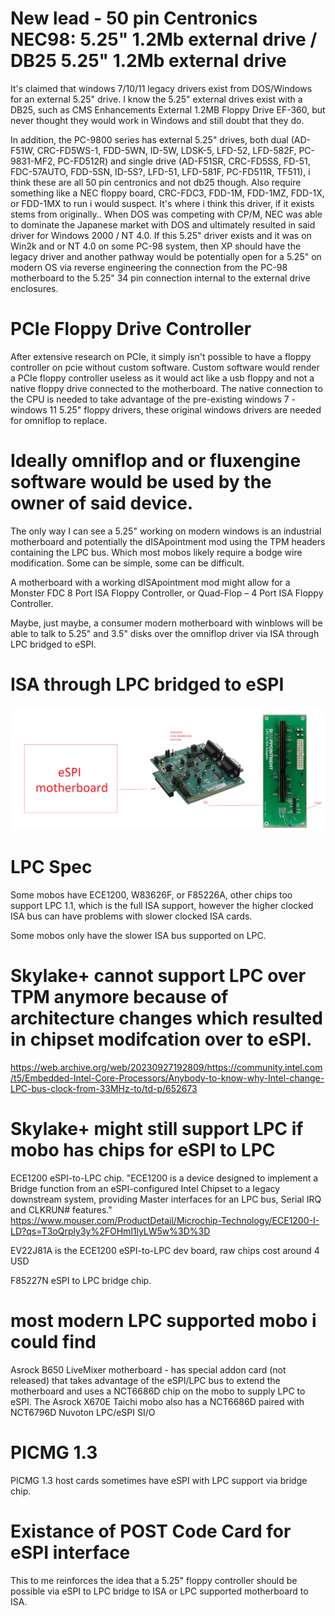 # New lead - 50 pin Centronics NEC98: 5.25" 1.2Mb external drive / DB25 5.25" 1.2Mb external drive 
It's claimed that windows 7/10/11 legacy drivers exist from DOS/Windows for an external 5.25" drive. I know the 5.25" external drives exist with a DB25, such as CMS Enhancements External 1.2MB Floppy Drive EF-360, but never thought they would work in Windows and still doubt that they do.

In addition, the PC-9800 series has external 5.25" drives, both dual (AD-F51W, CRC-FD5WS-1, FDD-5WN, ID-5W, LDSK-5, LFD-52, LFD-582F, PC-9831-MF2, PC-FD512R) and single drive (AD-F51SR, CRC-FD5SS, FD-51, FDC-57AUTO, FDD-5SN, ID-5S?, LFD-51, LFD-581F, PC-FD511R, TF511), i think these are all 50 pin centronics and not db25 though. Also require something like a NEC floppy board, CRC-FDC3, FDD-1M, FDD-1MZ, FDD-1X, or FDD-1MX to run i would suspect. It's where i think this driver, if it exists stems from originally.. When DOS was competing with CP/M, NEC was able to dominate the Japanese market with DOS and ultimately resulted in said driver for Windows 2000 / NT 4.0. If this 5.25" driver exists and it was on Win2k and or NT 4.0 on some PC-98 system, then XP should have the legacy driver and another pathway would be potentially open for a 5.25" on modern OS via reverse engineering the connection from the PC-98 motherboard to the 5.25" 34 pin connection internal to the external drive enclosures.

# PCIe Floppy Drive Controller
After extensive research on PCIe, it simply isn't possible to have a floppy controller on pcie without custom software. Custom software would render a PCIe floppy controller useless as it would act like a usb floppy and not a native floppy drive connected to the motherboard. The native connection to the CPU is needed to take advantage of the pre-existing windows 7 - windows 11 5.25" floppy drivers, these original windows drivers are needed for omniflop to replace. 

# Ideally omniflop and or fluxengine software would be used by the owner of said device.
The only way I can see a 5.25" working on modern windows is an industrial motherboard and potentially the dISApointment mod using the TPM headers containing the LPC bus. Which most mobos likely require a bodge wire modification. Some can be simple, some can be difficult.

A motherboard with a working dISApointment mod might allow for a Monster FDC 8 Port ISA Floppy Controller, or Quad-Flop – 4 Port ISA Floppy Controller.

Maybe, just maybe, a consumer modern motherboard with winblows will be able to talk to 5.25" and 3.5" disks over the omniflop driver via ISA through LPC bridged to eSPI.

# ISA through LPC bridged to eSPI
![ISA through LPC bridged to eSPI](https://github.com/SaxonRah/flop-fpga/blob/main/image.png)

# LPC Spec
Some mobos have ECE1200, W83626F, or F85226A, other chips too support LPC 1.1, which is the full ISA support, however the higher clocked ISA bus can have problems with slower clocked ISA cards. 

Some mobos only have the slower ISA bus supported on LPC.

# Skylake+ cannot support LPC over TPM anymore because of architecture changes which resulted in chipset modifcation over to eSPI.
https://web.archive.org/web/20230927192809/https://community.intel.com/t5/Embedded-Intel-Core-Processors/Anybody-to-know-why-Intel-change-LPC-bus-clock-from-33MHz-to/td-p/652673

# Skylake+ might still support LPC if mobo has chips for eSPI to LPC
ECE1200 eSPI-to-LPC chip. "ECE1200 is a device designed to implement a Bridge function from an eSPI-configured Intel Chipset to a legacy downstream system, providing Master interfaces for an LPC bus, Serial IRQ and CLKRUN# features."
https://www.mouser.com/ProductDetail/Microchip-Technology/ECE1200-I-LD?qs=T3oQrply3y%2FOHml1lyLW5w%3D%3D

EV22J81A is the ECE1200 eSPI-to-LPC dev board, raw chips cost around 4 USD

F85227N eSPI to LPC bridge chip.

# most modern LPC supported mobo i could find 
Asrock B650 LiveMixer motherboard - has special addon card (not released) that takes advantage of the eSPI/LPC bus to extend the motherboard and uses a NCT6686D chip on the mobo to supply LPC to eSPI.
The Asrock X670E Taichi mobo also has a NCT6686D paired with NCT6796D Nuvoton LPC/eSPI SI/O

# PICMG 1.3
PICMG 1.3 host cards sometimes have eSPI with LPC support via bridge chip.

# Existance of POST Code Card for eSPI interface
This to me reinforces the idea that a 5.25" floppy controller should be possible via eSPI to LPC bridge to ISA or LPC supported motherboard to ISA.
